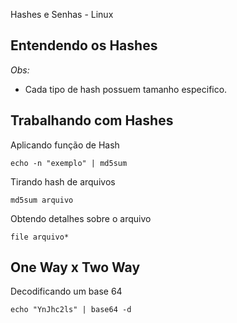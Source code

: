 Hashes e Senhas - Linux

## Entendendo os Hashes

*Obs:*
- Cada tipo de hash possuem tamanho especifico.

## Trabalhando com Hashes

Aplicando função de Hash

`echo -n "exemplo" | md5sum`

Tirando hash de arquivos

`md5sum arquivo`

Obtendo detalhes sobre o arquivo

`file arquivo*`

## One Way x Two Way

Decodificando um base 64

`echo "YnJhc2ls" | base64 -d ` 




